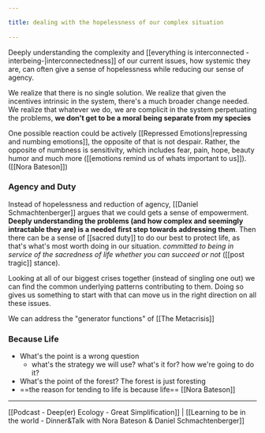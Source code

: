 ```yaml
---
title: dealing with the hopelessness of our complex situation 
---
```

Deeply understanding the complexity and [[everything is interconnected -interbeing-|interconnectedness]] of our current issues, how systemic they are, can often give a sense of hopelessness while reducing our sense of agency. 

We realize that there is no single solution.
We realize that given the incentives intrinsic in the system, there's a much broader change needed.
We realize that whatever we do, we are complicit in the system perpetuating the problems, **we don't get to be a moral being separate from my species**

One possible reaction could be actively [[Repressed Emotions|repressing and numbing emotions]], the opposite of that is not despair. Rather, the opposite of numbness is sensitivity, which includes fear, pain, hope, beauty humor and much more ([[emotions remind us of whats important to us]]). ([[Nora Bateson]])

### Agency and Duty
Instead of hopelessness and reduction of agency, [[Daniel Schmachtenberger]] argues that we could gets a sense of empowerment. **Deeply understanding the problems (and how complex and seemingly intractable they are) is a needed first step towards addressing them**. Then there can be a sense of [[sacred duty]] to do our best to protect life, as that's what's most worth doing in our situation. *committed to being in service of the sacredness of life whether you can succeed or not* ([[post tragic]] stance).

Looking at all of our biggest crises together (instead of singling one out) we can find the common underlying patterns contributing to them. Doing so gives us something to start with that can move us in the right direction on all these issues.

We can address the "generator functions" of [[The Metacrisis]]

### Because Life
- What's the point is a wrong question
	- what's the strategy we will use? what's it for? how we're going to do it?
- What's the point of the forest? The forest is just foresting
- ==the reason for tending to life is because life==
[[Nora Bateson]]

----
[[Podcast - Deep(er) Ecology - Great Simplification]] | [[Learning to be in the world - Dinner&Talk with Nora Bateson & Daniel Schmachtenberger]]
